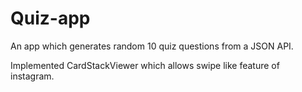 # Quiz-app

An app which generates random 10 quiz questions from a JSON API.

Implemented CardStackViewer which allows swipe like feature of instagram. 
